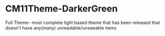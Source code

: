 CM11Theme-DarkerGreen
=====================

Full Theme- most complete light based theme that has been released that doesn't have any(many) unreadable/unseeable items
